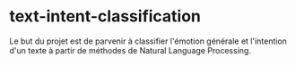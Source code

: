 # text-intent-classification
Le but du projet est de parvenir à classifier l'émotion générale et l'intention d'un texte à partir de méthodes de Natural Language Processing.
